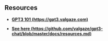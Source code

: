 ## Resources

- **[GPT3 101 (https://gpt3.valgaze.com)](https://gpt3.valgaze.com)**

- **[See here (https://github.com/valgaze/gpt3-chat/blob/master/docs/resources.md)](https://github.com/valgaze/gpt3-chat/blob/master/docs/resources.md)**
